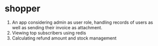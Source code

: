 # shopper

1. An app considering admin as user role, handling records of users as well as sending their invoice as attachment.
2. Viewing top subscribers using redis
3. Calculating refund amount and stock management
